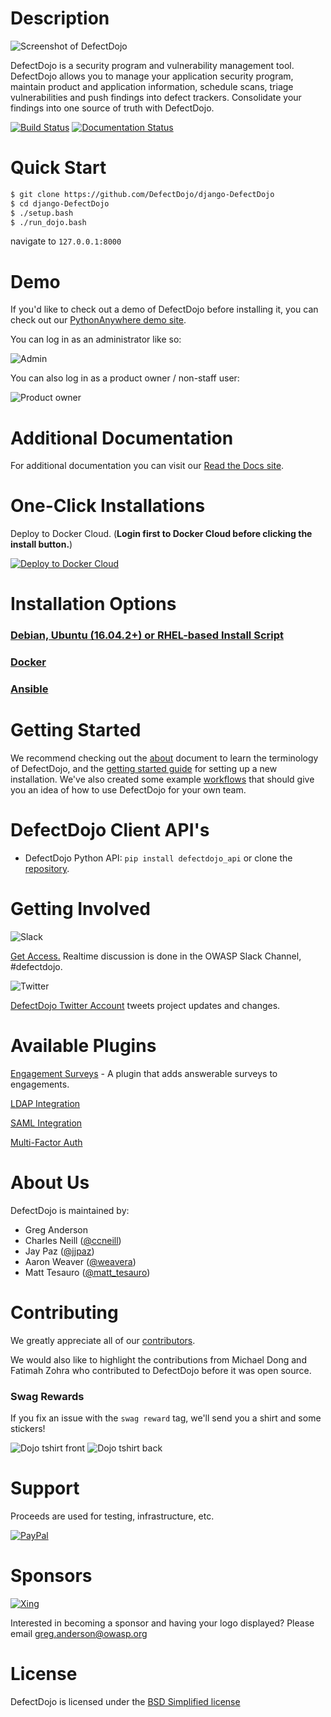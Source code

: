# Description

![Screenshot of DefectDojo](./doc/img/screenshot1.png)

DefectDojo is a security program and vulnerability management tool. DefectDojo allows you to manage your application security program, maintain product and application information, schedule scans, triage vulnerabilities and push findings into defect trackers. Consolidate your findings into one source of truth with DefectDojo.

[![Build Status](https://travis-ci.org/DefectDojo/django-DefectDojo.svg?branch=master)](https://travis-ci.org/OWASP/django-DefectDojo) [![Documentation Status](https://readthedocs.org/projects/defectdojo/badge/?version=latest)](https://defectdojo.readthedocs.io/en/latest/?badge=latest)


# Quick Start

```bash
$ git clone https://github.com/DefectDojo/django-DefectDojo
$ cd django-DefectDojo
$ ./setup.bash
$ ./run_dojo.bash
```

navigate to `127.0.0.1:8000`

# Demo

If you'd like to check out a demo of DefectDojo before installing it, you can
check out our [PythonAnywhere demo site](https://defectdojo.pythonanywhere.com/).

You can log in as an administrator like so:

![Admin](./doc/img/admin.png)

You can also log in as a product owner / non-staff user:

![Product owner](./doc/img/owner.png)

# Additional Documentation

For additional documentation you can visit our [Read the Docs site](https://defectdojo.readthedocs.io/).

# One-Click Installations

Deploy to Docker Cloud. (__Login first to Docker Cloud before clicking the install button.__)

[![Deploy to Docker Cloud](https://files.cloud.docker.com/images/deploy-to-dockercloud.svg)](https://cloud.docker.com/stack/deploy/?repo=https://github.com/aaronweaver/docker-DefectDojo)

# Installation Options

### [Debian, Ubuntu (16.04.2+) or RHEL-based Install Script](https://defectdojo.readthedocs.io/en/latest/getting-started.html#install-script)

### [Docker](https://defectdojo.readthedocs.io/en/latest/getting-started.html#docker-local-install)

### [Ansible](./ansible/prod-install)

# Getting Started

We recommend checking out the [about](https://defectdojo.readthedocs.io/en/latest/about.html) document to learn the
terminology of DefectDojo, and the
[getting started guide](https://defectdojo.readthedocs.io/en/latest/getting-started.html) for setting up a new
installation. We've also created some example [workflows](https://defectdojo.readthedocs.io/en/latest/workflows.html)
that should give you an idea of how to use DefectDojo for your own team.

# DefectDojo Client API's

- DefectDojo Python API: `pip install defectdojo_api` or clone the [repository](https://github.com/aaronweaver/defectdojo_api).

# Getting Involved

![Slack](./doc/img/slack_rgb.png)

[Get Access.](https://owasp.herokuapp.com/)   Realtime discussion is done in the OWASP Slack Channel, #defectdojo.

![Twitter](./doc/img/Twitter_Logo.png)

[DefectDojo Twitter Account](https://twitter.com/defect_dojo)  tweets project updates and changes.

# Available Plugins

[Engagement Surveys](https://github.com/grendel513/defectDojo-engagement-survey) - A plugin that adds answerable surveys to engagements.

[LDAP Integration](https://django-auth-ldap.readthedocs.io/en/latest/)

[SAML Integration](https://pypi.python.org/pypi/djangosaml2/)

[Multi-Factor Auth](https://django-mfa.readthedocs.io/en/latest/)


# About Us

DefectDojo is maintained by:

- Greg Anderson
- Charles Neill ([@ccneill](https://twitter.com/ccneill))
- Jay Paz ([@jjpaz](https://twitter.com/jjpaz))
- Aaron Weaver ([@weavera](https://twitter.com/weavera))
- Matt Tesauro ([@matt_tesauro](https://twitter.com/matt_tesauro))

# Contributing

We greatly appreciate all of our [contributors](https://github.com/DefectDojo/django-DefectDojo/graphs/contributors).

We would also like to highlight the contributions from Michael Dong and Fatimah Zohra who contributed to DefectDojo before it was open source.

### Swag Rewards
If you fix an issue with the `swag reward` tag,  we'll send you a shirt and some stickers!

![Dojo tshirt front](./doc/img/dojo_tshirt_front.png)
![Dojo tshirt back](./doc/img/dojo_tshirt_back.png)


# Support

Proceeds are used for testing, infrastructure, etc.

[![PayPal](https://www.paypalobjects.com/en_US/i/btn/btn_donate_SM.gif)](https://www.paypal.com/cgi-bin/webscr?cmd=_donations&business=paypal%40owasp%2eorg&lc=US&item_name=OWASP%20DefectDojo&no_note=0&currency_code=USD&bn=PP%2dDonationsBF)

# Sponsors

[![Xing](./doc/img/XING_logo.png)](https://corporate.xing.com/en/about-xing/security/)

Interested in becoming a sponsor and having your logo displayed? Please email greg.anderson@owasp.org

# License

DefectDojo is licensed under the [BSD Simplified license](LICENSE.md)
